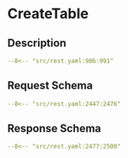 # CreateTable

## Description

```yaml
--8<-- "src/rest.yaml:986:991"
```

## Request Schema

```yaml
--8<-- "src/rest.yaml:2447:2476"
```
## Response Schema

```yaml
--8<-- "src/rest.yaml:2477:2500"
```

